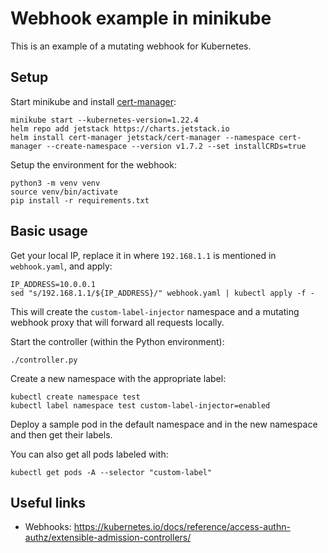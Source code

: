 # Webhook example in minikube

This is an example of a mutating webhook for Kubernetes.

## Setup

Start minikube and install [cert-manager](https://cert-manager.io):
```
minikube start --kubernetes-version=1.22.4
helm repo add jetstack https://charts.jetstack.io
helm install cert-manager jetstack/cert-manager --namespace cert-manager --create-namespace --version v1.7.2 --set installCRDs=true
```

Setup the environment for the webhook:
```
python3 -m venv venv
source venv/bin/activate
pip install -r requirements.txt
```

## Basic usage

Get your local IP, replace it in where `192.168.1.1` is mentioned in `webhook.yaml`, and apply:
```
IP_ADDRESS=10.0.0.1
sed "s/192.168.1.1/${IP_ADDRESS}/" webhook.yaml | kubectl apply -f -
```

This will create the `custom-label-injector` namespace and a mutating webhook proxy that will forward all requests locally.

Start the controller (within the Python environment):
```
./controller.py
```

Create a new namespace with the appropriate label:
```
kubectl create namespace test
kubectl label namespace test custom-label-injector=enabled
```

Deploy a sample pod in the default namespace and in the new namespace and then get their labels.

You can also get all pods labeled with:
```
kubectl get pods -A --selector "custom-label"
```

## Useful links

* Webhooks: https://kubernetes.io/docs/reference/access-authn-authz/extensible-admission-controllers/
